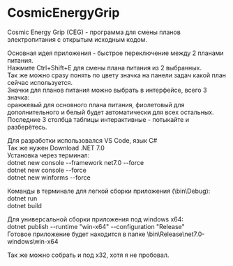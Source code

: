 # CosmicEnergyGrip
Cosmic Energy Grip (CEG) - программа для смены планов электропитания с открытым исходным кодом.  

Основная идея приложения - быстрое переключение между 2 планами питания.  
Нажмите Ctrl+Shift+E для смены плана питания из 2 выбранных.  
Так же можно сразу понять по цвету значка на панели задач какой план сейчас используется.  
Значки для планов питания можно выбрать в интерфейсе, всего 3 значка:  
оранжевый для основного плана питания, фиолетовый для дополнительного и белый будет автоматически для всех остальных.  
Последние 3 столбца таблицы интерактивные - потыкайте и разберётесь.  


Для разработки использовался VS Code, язык C#  
Так же нужен Download .NET 7.0  
Установка через терминал:  
dotnet new console --framework net7.0 --force  
dotnet new console --force  
dotnet new winforms --force  

Команды в терминале для легкой сборки приложения (\bin\Debug):  
dotnet run  
dotnet build  

Для универсальной сборки приложения под windows x64:  
dotnet publish --runtime "win-x64" --configuration "Release"  
Готовое приложение будет находится в папке \bin\Release\net7.0-windows\win-x64  

Так же можно собрать и под х32, хотя я не пробовал.
